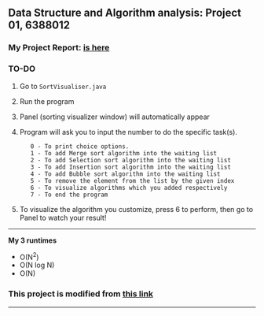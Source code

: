 
## Data Structure and Algorithm analysis: Project 01, 6388012
### My Project Report: [is here](https://www.canva.com/design/DAEpH23GGTc/0U7g63zet1gH7u-DJel8Bg/view?utm_content=DAEpH23GGTc&utm_campaign=designshare&utm_medium=link&utm_source=sharebutton)

### TO-DO
1) Go to `SortVisualiser.java`
2) Run the program
3) Panel (sorting visualizer window) will automatically appear
4) Program will ask you to input the number to do the specific task(s).
   
          0 - To print choice options.
          1 - To add Merge sort algorithm into the waiting list
          2 - To add Selection sort algorithm into the waiting list
          3 - To add Insertion sort algorithm into the waiting list
          4 - To add Bubble sort algorithm into the waiting list
          5 - To remove the element from the list by the given index
          6 - To visualize algorithms which you added respectively
          7 - To end the program
5) To visualize the algorithm you customize, press 6 to perform, then go to Panel to watch your result!
---   
**My 3 runtimes**
- O(N<sup>2</sup>)
- O(N log N)
- O(N)

### This project is modified from [this link](https://github.com/Hopson97/Sort-Algorithm-Visualiser/)
---



